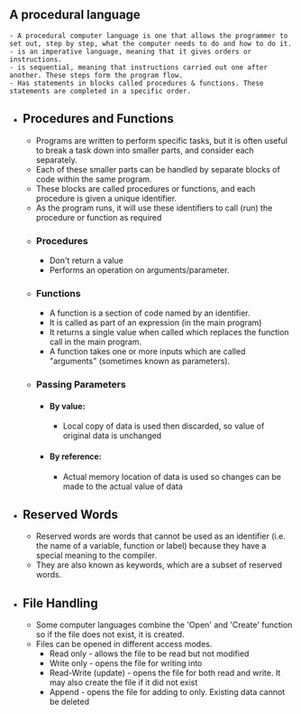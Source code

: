 ## A procedural language
	- A procedural computer language is one that allows the programmer to set out, step by step, what the computer needs to do and how to do it.
	- is an imperative language, meaning that it gives orders or instructions.
	- is sequential, meaning that instructions carried out one after another. These steps form the program flow.
	- Has statements in blocks called procedures & functions. These statements are completed in a specific order.
- ## Procedures and Functions
	- Programs are written to perform specific tasks, but it is often useful to break a task down into smaller parts, and consider each separately.
	- Each of these smaller parts can be handled by separate blocks of code within the same program.
	- These blocks are called procedures or functions, and each procedure is given a unique identifier.
	- As the program runs, it will use these identifiers to call (run) the procedure or function as required
	- ### Procedures
		- Don't return a value
		- Performs an operation on arguments/parameter.
	- ### Functions
		- A function is a section of code named by an identifier.
		- It is called as part of an expression (in the main program)
		- It returns a single value when called  which replaces the function call in the main program.
		- A function takes one or more inputs which are called "arguments" (sometimes known as parameters).
	- ### Passing Parameters
		- #### By value:
			- Local copy of data is used then discarded, so value of original data is unchanged
		- #### By reference:
			- Actual memory location of data is used so changes can be made to the actual value of data
- ## Reserved Words
	- Reserved words are words that cannot be used as an identifier (i.e. the name of a variable, function or label) because they have a special meaning to the compiler.
	- They are also known as keywords, which are a subset of reserved words.
- ## File Handling
	- Some computer languages combine the 'Open' and 'Create' function so if the file does not exist, it is created.
	- Files can be opened in different access modes.
		- Read only - allows the file to be read but not modified
		- Write only - opens the file for writing into
		- Read-Write (update) - opens the file for both read and write. It may also create the file if it did not exist
		- Append - opens the file for adding to only. Existing data cannot be deleted